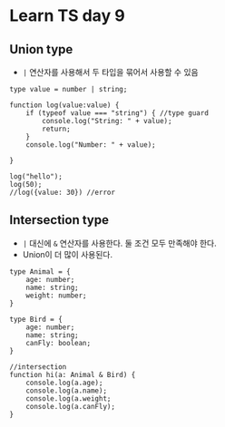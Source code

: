 # Learn TS day 9

## Union type

- `|` 연산자를 사용해서 두 타입을 묶어서 사용할 수 있음

```
type value = number | string;

function log(value:value) {
    if (typeof value === "string") { //type guard
        console.log("String: " + value);
        return;
    }
    console.log("Number: " + value);

}

log("hello");
log(50);
//log({value: 30}) //error
```

## Intersection type

- `|` 대신에 `&` 연산자를 사용한다. 둘 조건 모두 만족해야 한다.
- Union이 더 많이 사용된다.

```
type Animal = {
    age: number;
    name: string;
    weight: number;
}

type Bird = {
    age: number;
    name: string;
    canFly: boolean;
}

//intersection
function hi(a: Animal & Bird) {
    console.log(a.age);
    console.log(a.name);
    console.log(a.weight;
    console.log(a.canFly);
}

```
